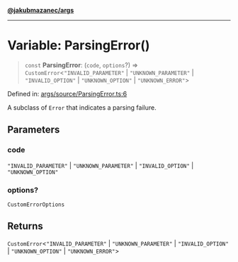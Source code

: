 [**@jakubmazanec/args**](../README.md)

---

# Variable: ParsingError()

> `const` **ParsingError**: (`code`, `options`?) => `CustomError`\<`"INVALID_PARAMETER"` \|
> `"UNKNOWN_PARAMETER"` \| `"INVALID_OPTION"` \| `"UNKNOWN_OPTION"` \| `"UNKNOWN_ERROR"`\>

Defined in:
[args/source/ParsingError.ts:6](https://github.com/jakubmazanec/tools/blob/adfe44f908094c1d1cdf19837842b33066bbd9d7/packages/args/source/ParsingError.ts#L6)

A subclass of `Error` that indicates a parsing failure.

## Parameters

### code

`"INVALID_PARAMETER"` | `"UNKNOWN_PARAMETER"` | `"INVALID_OPTION"` | `"UNKNOWN_OPTION"`

### options?

`CustomErrorOptions`

## Returns

`CustomError`\<`"INVALID_PARAMETER"` \| `"UNKNOWN_PARAMETER"` \| `"INVALID_OPTION"` \|
`"UNKNOWN_OPTION"` \| `"UNKNOWN_ERROR"`\>
